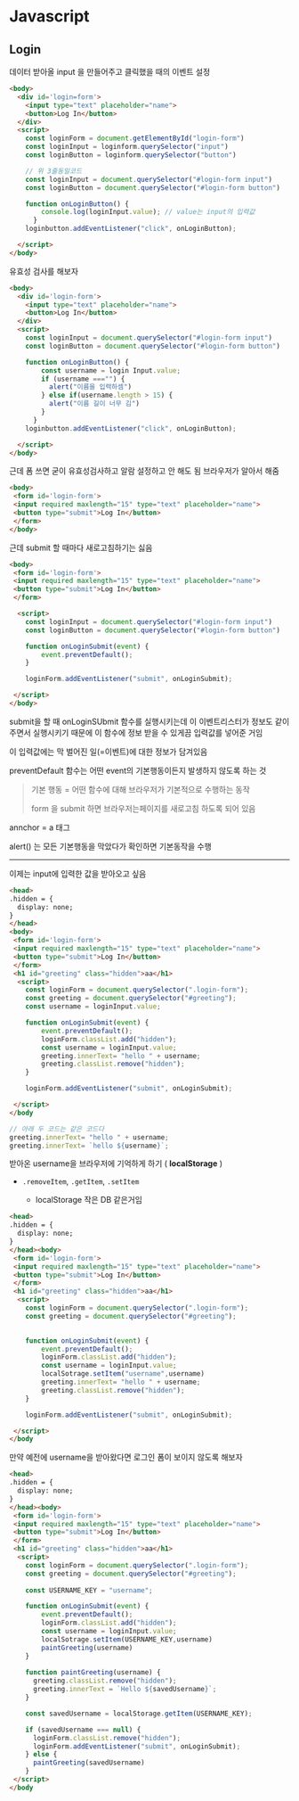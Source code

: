 # Javascript

## Login

데이터 받아올 input 을 만들어주고 클릭했을 때의 이벤트 설정

```html
<body>
  <div id='login=form'>
    <input type="text" placeholder="name">
    <button>Log In</button>
  </div>
  <script>
    const loginForm = document.getElementById("login-form")
    const loginInput = loginform.querySelector("input")
    const loginButton = loginform.querySelector("button")

    // 위 3줄동일코드
    const loginInput = document.querySelector("#login-form input")
    const loginButton = document.querySelector("#login-form button")

    function onLoginButton() {
        console.log(loginInput.value); // value는 input의 입력값
      }
    loginbutton.addEventListener("click", onLoginButton);

  </script>
</body>
```

유효성 검사를 해보자

```html
<body>
  <div id='login-form'>
    <input type="text" placeholder="name">
    <button>Log In</button>
  </div>
  <script>
    const loginInput = document.querySelector("#login-form input")
    const loginButton = document.querySelector("#login-form button")

    function onLoginButton() {
        const username = login Input.value;
        if (username ==="") {
          alert("이름을 입력하셈")
        } else if(username.length > 15) {
          alert("이름 길이 너무 김")
        }
      }
    loginbutton.addEventListener("click", onLoginButton);

  </script>
</body>
```

근데 폼 쓰면 굳이 유효성검사하고 알람 설정하고 안 해도 됨 브라우저가 알아서 해줌

```html
<body>
 <form id='login-form'>
 <input required maxlength="15" type="text" placeholder="name">
 <button type="submit">Log In</button>
 </form> 
</body>
```

근데 submit 할 때마다 새로고침하기는 싫음

```html
<body>
 <form id='login-form'>
 <input required maxlength="15" type="text" placeholder="name">
 <button type="submit">Log In</button>
 </form> 

  <script>
    const loginInput = document.querySelector("#login-form input")
    const loginButton = document.querySelector("#login-form button")

    function onLoginSubmit(event) {
        event.preventDefault();
    }

    loginForm.addEventListener("submit", onLoginSubmit);

 </script>
</body>
```

submit을 할 때 onLoginSUbmit 함수를 실행시키는데 이 이벤트리스터가 정보도 같이 주면서 실행시키기 때문에 이 함수에 정보 받을 수 있게끔 입력값를 넣어준 거임

이 입력값에는 막 벌어진 일(=이벤트)에 대한 정보가 담겨있음

preventDefault 함수는 어떤 event의 기본행동이든지 발생하지 않도록 하는 것

> 기본 행동 = 어떤 함수에 대해 브라우저가 기본적으로 수행하는 동작
> 
> form 을 submit 하면 브라우저는페이지를 새로고침 하도록 되어 있음

annchor = a 태그

alert() 는 모든 기본행동을 막았다가 확인하면 기본동작을 수행

---

이제는 input에 입력한 값을 받아오고 싶음

```html
<head>
.hidden = {
  display: none;
}
</head>
<body>
 <form id='login-form'>
 <input required maxlength="15" type="text" placeholder="name">
 <button type="submit">Log In</button>
 </form> 
 <h1 id="greeting" class="hidden">aa</h1>
  <script>
    const loginForm = document.querySelector(".login-form");
    const greeting = document.querySelector("#greeting");
    const username = loginInput.value;

    function onLoginSubmit(event) {
        event.preventDefault();
        loginForm.classList.add("hidden");
        const username = loginInput.value;
        greeting.innerText= "hello " + username;
        greeting.classList.remove("hidden");
    }

    loginForm.addEventListener("submit", onLoginSubmit);

 </script>
</body
```

```javascript
// 아래 두 코드는 같은 코드다
greeting.innerText= "hello " + username;
greeting.innerText= `hello ${username}`;
```



받아온 username을 브라우저에 기억하게 하기 ( **localStorage** )

- `.removeItem`, `.getItem`, `.setItem`
  
  - localStorage 작은 DB 같은거임

```html
<head>
.hidden = {
  display: none;
}
</head><body>
 <form id='login-form'>
 <input required maxlength="15" type="text" placeholder="name">
 <button type="submit">Log In</button>
 </form> 
 <h1 id="greeting" class="hidden">aa</h1>
  <script>
    const loginForm = document.querySelector(".login-form");
    const greeting = document.querySelector("#greeting");
    

    function onLoginSubmit(event) {
        event.preventDefault();
        loginForm.classList.add("hidden");
        const username = loginInput.value;
        localSotrage.setItem("username",username)
        greeting.innerText= "hello " + username;
        greeting.classList.remove("hidden");
    }

    loginForm.addEventListener("submit", onLoginSubmit);

 </script>
</body
```



만약 예전에 username을 받아왔다면 로그인 폼이 보이지 않도록 해보자

```html
<head>
.hidden = {
  display: none;
}
</head><body>
 <form id='login-form'>
 <input required maxlength="15" type="text" placeholder="name">
 <button type="submit">Log In</button>
 </form> 
 <h1 id="greeting" class="hidden">aa</h1>
  <script>
    const loginForm = document.querySelector(".login-form");
    const greeting = document.querySelector("#greeting");
    
    const USERNAME_KEY = "username";

    function onLoginSubmit(event) {
        event.preventDefault();
        loginForm.classList.add("hidden");
        const username = loginInput.value;
        localSotrage.setItem(USERNAME_KEY,username)
        paintGreeting(username) 
    }
    
    function paintGreeting(username) {
      greeting.classList.remove("hidden");
      greeting.innerText = `Hello ${savedUsername}`;
    }

    const savedUsername = localStorage.getItem(USERNAME_KEY);

    if (savedUsername === null) {
      loginForm.classList.remove("hidden");
      loginForm.addEventListener("submit", onLoginSubmit);
    } else {
      paintGreeting(savedUsername) 
    }
 </script>
</body
```

